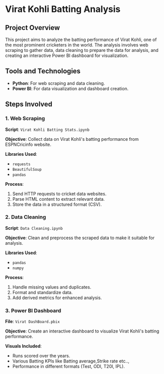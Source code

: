 
 <h1>Virat Kohli Batting Analysis</h1>
<h2>Project Overview</h2>
    <p>This project aims to analyze the batting performance of Virat Kohli, one of the most prominent cricketers in the world. The analysis involves web scraping to gather data, data cleaning to prepare the data for analysis, and creating an interactive Power BI dashboard for visualization.</p>

 <h2>Tools and Technologies</h2>
    <ul>
        <li><strong>Python</strong>: For web scraping and data cleaning.</li>
        <li><strong>Power BI</strong>: For data visualization and dashboard creation.</li>
    </ul>

<h2>Steps Involved</h2>

 <h3>1. Web Scraping</h3>
    <p><strong>Script</strong>: <code>Virat Kohli Batting Stats.ipynb</code></p>
    <p><strong>Objective</strong>: Collect data on Virat Kohli's batting performance from ESPNCricinfo website.</p>
    <p><strong>Libraries Used</strong>: </p>
    <ul>
        <li><code>requests</code></li>
        <li><code>BeautifulSoup</code></li>
        <li><code>pandas</code></li>
    </ul>
    <p><strong>Process</strong>:</p>
    <ol>
        <li>Send HTTP requests to cricket data websites.</li>
        <li>Parse HTML content to extract relevant data.</li>
        <li>Store the data in a structured format (CSV).</li>
    </ol>

 <h3>2. Data Cleaning</h3>
    <p><strong>Script</strong>: <code>Data Cleaning.ipynb</code></p>
    <p><strong>Objective</strong>: Clean and preprocess the scraped data to make it suitable for analysis.</p>
    <p><strong>Libraries Used</strong>:</p>
    <ul>
        <li><code>pandas</code></li>
        <li><code>numpy</code></li>
    </ul>
    <p><strong>Process</strong>:</p>
    <ol>
        <li>Handle missing values and duplicates.</li>
        <li>Format and standardize data.</li>
        <li>Add derived metrics for enhanced analysis.</li>
    </ol>
    <h3>3. Power BI Dashboard</h3>
    <p><strong>File</strong>: <code>Virat DashBoard.pbix</code></p>
    <p><strong>Objective</strong>: Create an interactive dashboard to visualize Virat Kohli's batting performance.</p>
    <p><strong>Visuals Included</strong>:</p>
    <ul>
        <li>Runs scored over the years.</li>
        <li>Various Batting KPIs like Batting average,Strike rate etc..,</li>
        <li>Performance in different formats (Test, ODI, T20I, IPL).</li>
    </ul>



   
